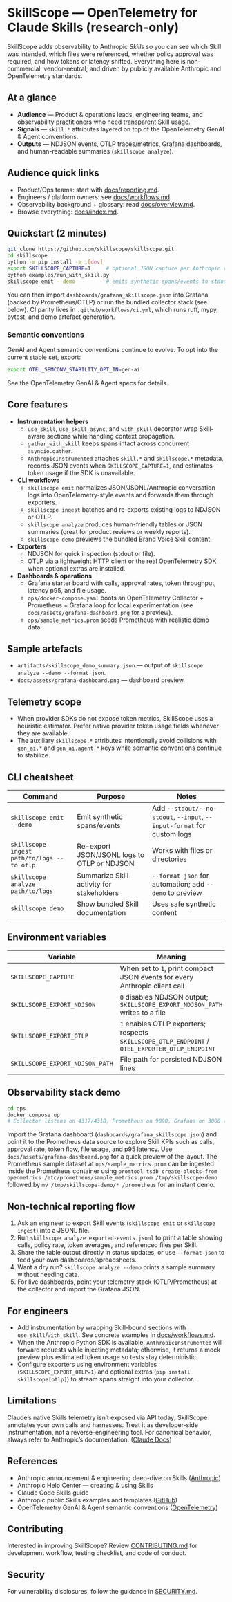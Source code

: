 # SkillScope — OpenTelemetry for Claude Skills (research-only)

SkillScope adds observability to Anthropic *Skills* so you can see which Skill was intended, which files were referenced, whether policy approval was required, and how tokens or latency shifted. Everything here is non-commercial, vendor-neutral, and driven by publicly available Anthropic and OpenTelemetry standards.

## At a glance

- **Audience** — Product & operations leads, engineering teams, and observability practitioners who need transparent Skill usage.
- **Signals** — `skill.*` attributes layered on top of the OpenTelemetry GenAI & Agent conventions.
- **Outputs** — NDJSON events, OTLP traces/metrics, Grafana dashboards, and human-readable summaries (`skillscope analyze`).

## Audience quick links

- Product/Ops teams: start with [docs/reporting.md](docs/reporting.md).
- Engineers / platform owners: see [docs/workflows.md](docs/workflows.md).
- Observability background + glossary: read [docs/overview.md](docs/overview.md).
- Browse everything: [docs/index.md](docs/index.md).

## Quickstart (2 minutes)

```bash
git clone https://github.com/skillscope/skillscope.git
cd skillscope
python -m pip install -e .[dev]
export SKILLSCOPE_CAPTURE=1     # optional JSON capture per Anthropic call
python examples/run_with_skill.py
skillscope emit --demo          # emits synthetic spans/events to stdout
```

You can then import `dashboards/grafana_skillscope.json` into Grafana (backed by Prometheus/OTLP) or run the bundled collector stack (see below). CI parity lives in `.github/workflows/ci.yml`, which runs ruff, mypy, pytest, and demo artefact generation.

### Semantic conventions

GenAI and Agent semantic conventions continue to evolve. To opt into the current stable set, export:

```bash
export OTEL_SEMCONV_STABILITY_OPT_IN=gen-ai
```

See the OpenTelemetry GenAI & Agent specs for details.

## Core features

- **Instrumentation helpers**
  - `use_skill`, `use_skill_async`, and `with_skill` decorator wrap Skill-aware sections while handling context propagation.
  - `gather_with_skill` keeps spans intact across concurrent `asyncio.gather`.
  - `AnthropicInstrumented` attaches `skill.*` and `skillscope.*` metadata, records JSON events when `SKILLSCOPE_CAPTURE=1`, and estimates token usage if the SDK is unavailable.
- **CLI workflows**
  - `skillscope emit` normalizes JSON/JSONL/Anthropic conversation logs into OpenTelemetry-style events and forwards them through exporters.
  - `skillscope ingest` batches and re-exports existing logs to NDJSON or OTLP.
  - `skillscope analyze` produces human-friendly tables or JSON summaries (great for product reviews or weekly reports).
  - `skillscope demo` previews the bundled Brand Voice Skill content.
- **Exporters**
  - NDJSON for quick inspection (stdout or file).
  - OTLP via a lightweight HTTP client or the real OpenTelemetry SDK when optional extras are installed.
- **Dashboards & operations**
  - Grafana starter board with calls, approval rates, token throughput, latency p95, and file usage.
  - `ops/docker-compose.yaml` boots an OpenTelemetry Collector + Prometheus + Grafana loop for local experimentation (see `docs/assets/grafana-dashboard.png` for a preview).
  - `ops/sample_metrics.prom` seeds Prometheus with realistic demo data.

## Sample artefacts

- `artifacts/skillscope_demo_summary.json` — output of `skillscope analyze --demo --format json`.
- `docs/assets/grafana-dashboard.png` — dashboard preview.

## Telemetry scope

- When provider SDKs do not expose token metrics, SkillScope uses a heuristic estimator. Prefer native provider token usage fields whenever they are available.
- The auxiliary `skillscope.*` attributes intentionally avoid collisions with `gen_ai.*` and `gen_ai.agent.*` keys while semantic conventions continue to stabilize.

## CLI cheatsheet

| Command | Purpose | Notes |
| --- | --- | --- |
| `skillscope emit --demo` | Emit synthetic spans/events | Add `--stdout/--no-stdout`, `--input`, `--input-format` for custom logs |
| `skillscope ingest path/to/logs --to otlp` | Re-export JSON/JSONL logs to OTLP or NDJSON | Works with files or directories |
| `skillscope analyze path/to/logs` | Summarize Skill activity for stakeholders | `--format json` for automation; add `--demo` to preview |
| `skillscope demo` | Show bundled Skill documentation | Uses safe synthetic content |

## Environment variables

| Variable | Meaning |
| --- | --- |
| `SKILLSCOPE_CAPTURE` | When set to `1`, print compact JSON events for every Anthropic client call |
| `SKILLSCOPE_EXPORT_NDJSON` | `0` disables NDJSON output; `SKILLSCOPE_EXPORT_NDJSON_PATH` writes to a file |
| `SKILLSCOPE_EXPORT_OTLP` | `1` enables OTLP exporters; respects `SKILLSCOPE_OTLP_ENDPOINT` / `OTEL_EXPORTER_OTLP_ENDPOINT` |
| `SKILLSCOPE_EXPORT_NDJSON_PATH` | File path for persisted NDJSON lines |

## Observability stack demo

```bash
cd ops
docker compose up
# Collector listens on 4317/4318, Prometheus on 9090, Grafana on 3000 (password: skillscope)
```

Import the Grafana dashboard (`dashboards/grafana_skillscope.json`) and point it to the Prometheus data source to explore Skill KPIs such as calls, approval rate, token flow, file usage, and p95 latency. Use `docs/assets/grafana-dashboard.png` for a quick preview of the layout. The Prometheus sample dataset at `ops/sample_metrics.prom` can be ingested inside the Prometheus container using `promtool tsdb create-blocks-from openmetrics /etc/prometheus/sample_metrics.prom /tmp/skillscope-demo` followed by `mv /tmp/skillscope-demo/* /prometheus` for an instant demo.

## Non-technical reporting flow

1. Ask an engineer to export Skill events (`skillscope emit` or `skillscope ingest`) into a JSONL file.
1. Run `skillscope analyze exported-events.jsonl` to print a table showing calls, policy rate, token averages, and referenced files per Skill.
1. Share the table output directly in status updates, or use `--format json` to feed your own dashboards/spreadsheets.
1. Want a dry run? `skillscope analyze --demo` prints a sample summary without needing data.
1. For live dashboards, point your telemetry stack (OTLP/Prometheus) at the collector and import the Grafana JSON.

## For engineers

- Add instrumentation by wrapping Skill-bound sections with `use_skill`/`with_skill`. See concrete examples in [docs/workflows.md](docs/workflows.md).
- When the Anthropic Python SDK is available, `AnthropicInstrumented` will forward requests while injecting metadata; otherwise, it returns a mock preview plus estimated token usage so tests stay deterministic.
- Configure exporters using environment variables (`SKILLSCOPE_EXPORT_OTLP=1`) and optional extras (`pip install skillscope[otlp]`) to stream spans straight into your collector.

## Limitations

Claude’s native Skills telemetry isn’t exposed via API today; SkillScope annotates your own calls and harnesses. Treat it as developer-side instrumentation, not a reverse-engineering tool. For canonical behavior, always refer to Anthropic’s documentation. ([Claude Docs][3])

## References

- Anthropic announcement & engineering deep-dive on Skills ([Anthropic][1])
- Anthropic Help Center — creating & using Skills
- Claude Code Skills guide
- Anthropic public Skills examples and templates ([GitHub][5])
- OpenTelemetry GenAI & Agent semantic conventions ([OpenTelemetry][2])

## Contributing

Interested in improving SkillScope? Review [CONTRIBUTING.md](CONTRIBUTING.md) for development workflow, testing checklist, and code of conduct.

## Security

For vulnerability disclosures, follow the guidance in [SECURITY.md](SECURITY.md).

[1]: https://www.anthropic.com/news/claude-team-skills
[2]: https://opentelemetry.io/docs/specs/semconv/gen-ai/
[3]: https://docs.anthropic.com/
[5]: https://github.com/anthropics/skills
